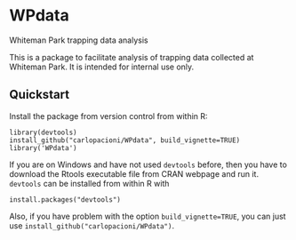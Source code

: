 # WPdata 
Whiteman Park trapping data analysis

This is a package to facilitate analysis of trapping data collected at Whiteman
Park. It is intended for internal use only.

## Quickstart
Install the package from version control from within R:
```
library(devtools)
install_github("carlopacioni/WPdata", build_vignette=TRUE)
library('WPdata')
```
If you are on Windows and have not used `devtools` before, then you have to 
download the Rtools executable file from CRAN webpage and run it. `devtools` can 
be installed from within R with 
```
install.packages("devtools")
```
Also, if you have problem with the option ```build_vignette=TRUE```, you can just 
use ```install_github("carlopacioni/WPdata")```.

